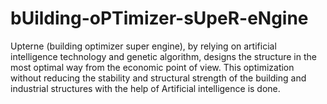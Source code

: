 # bUilding-oPTimizer-sUpeR-eNgine
Upterne (building optimizer super engine), by relying on artificial intelligence technology and genetic algorithm, designs the structure in the most optimal way from the economic point of view. This optimization without reducing the stability and structural strength of the building and industrial structures with the help of Artificial intelligence is done.
